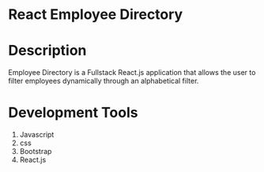 # React Employee Directory
# Description
Employee Directory is a Fullstack React.js application that allows the user to filter employees dynamically through an alphabetical filter.
# Development Tools
1. Javascript
2. css
3. Bootstrap
4. React.js
